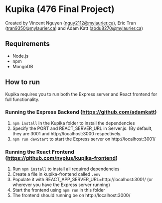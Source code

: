 # Kupika (476 Final Project)

Created by Vincent Nguyen (nguy2112@mylaurier.ca), Eric Tran (tran9350@mylaurier.ca) and Adam Katt (abdu8270@mylaurier.ca)

## Requirements
- Node.js
- npm
- MongoDB

## How to run
Kupika requires you to run both the Express server and React frontend for full functionality.

### Running the Express Backend (https://github.com/adamkatt)
1. ``npm install`` in the Kupika folder to install the dependencies
2. Specify the PORT and REACT_SERVER_URL in Server.js. (By default, they are 3001 and http://localhost:3000
respectively.
3. ``npm run devStart`` to start the Express server on http://localhost:3001/

### Running the React Frontend (https://github.com/nvplus/kupika-frontend)
1. Run ``npm install`` to install all required dependencies
2. Create a file in kupika-frontend called ``.env``
3. Populate it with REACT_APP_SERVER_URL=http://localhost:3001/ (or wherever you have the Express server running)
4. Start the frontend using ``npm run`` in this folder
5. The frontend should running be on http://localhost:3000/